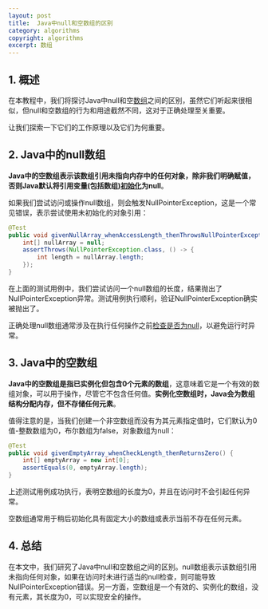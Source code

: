 ```yaml
---
layout: post
title:  Java中null和空数组的区别
category: algorithms
copyright: algorithms
excerpt: 数组
---
```


## 1. 概述

在本教程中，我们将探讨Java中null和空[数组](https://baeldung.com/java-arrays-guide)之间的区别，虽然它们听起来很相似，但null和空数组的行为和用途截然不同，这对于正确处理至关重要。

让我们探索一下它们的工作原理以及它们为何重要。

## 2. Java中的null数组

**Java中的空数组表示该数组引用未指向内存中的任何对象，除非我们明确赋值，否则Java默认将引用变量(包括数组)[初始化](https://baeldung.com/java-initialize-array)为null**。

如果我们尝试访问或操作null数组，则会触发NullPointerException，这是一个常见错误，表示尝试使用未初始化的对象引用：

```java
@Test
public void givenNullArray_whenAccessLength_thenThrowsNullPointerException() {
    int[] nullArray = null;
    assertThrows(NullPointerException.class, () -> {
        int length = nullArray.length; 
    });
}
```

在上面的测试用例中，我们尝试访问一个null数组的长度，结果抛出了NullPointerException异常。测试用例执行顺利，验证NullPointerException确实被抛出了。

正确处理null数组通常涉及在执行任何操作之前[检查是否为null](https://baeldung.com/java-array-check-null-empty)，以避免运行时异常。

## 3. Java中的空数组

**Java中的空数组是指已实例化但包含0个元素的数组**，这意味着它是一个有效的数组对象，可以用于操作，尽管它不包含任何值。**实例化空数组时，Java会为数组结构分配内存，但不存储任何元素**。

值得注意的是，当我们创建一个非空数组而没有为其元素指定值时，它们默认为0值-整数数组为0，布尔数组为false，对象数组为null：

```java
@Test
public void givenEmptyArray_whenCheckLength_thenReturnsZero() {
    int[] emptyArray = new int[0];
    assertEquals(0, emptyArray.length);
}
```

上述测试用例成功执行，表明空数组的长度为0，并且在访问时不会引起任何异常。

空数组通常用于稍后初始化具有固定大小的数组或表示当前不存在任何元素。

## 4. 总结

在本文中，我们研究了Java中null和空数组之间的区别。null数组表示该数组引用未指向任何对象，如果在访问时未进行适当的null检查，则可能导致NullPointerException错误。另一方面，空数组是一个有效的、实例化的数组，没有元素，其长度为0，可以实现安全的操作。